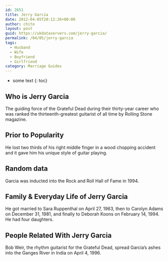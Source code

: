 ```yaml
---
id: 2651
title: Jerry Garcia
date: 2012-04-05T20:12:26+00:00
author: chito
layout: post
guid: https://ukdataservers.com/jerry-garcia/
permalink: /04/05/jerry-garcia
tags:
  - Husband
  - Wife
  - Boyfriend
  - Girlfriend
category: Marriage Guides
---
```


* some text
{: toc}
          
          
## Who is  Jerry Garcia
                  
                  
                  
The guiding force of the Grateful Dead during their thirty-year career who was ranked the thirteenth-greatest guitarist of all time by Rolling Stone magazine.
                  
                
                
                
## Prior to Popularity 
                  
                  
                  
He lost two thirds of his right middle finger in a wood chopping accident and it gave him his unique style of guitar playing.
                  
                
                
                
## Random data 
                  
                  
                  
Garcia was inducted into the Rock and Roll Hall of Fame in 1994.
                  
                
                
                
## Family & Everyday Life of Jerry Garcia
                  
                  
                  
He got married to Sara Ruppenthal on April 27, 1963, then to Carolyn Adams on December 31, 1981, and finally to Deborah Koons on February 14, 1994. He had four daughters.
                  
                
                
                
## People Related With  Jerry Garcia
                  
                  
                  
Bob Weir, the rhythm guitarist for the Grateful Dead, spread Garcia&#8217;s ashes into the Ganges River in India on April 4, 1996.
                  
                
              
            
          
          
          
    
    
  
